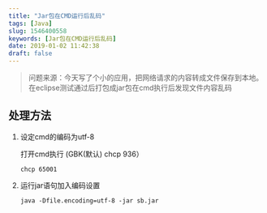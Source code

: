 ```yaml
---
title: "Jar包在CMD运行后乱码"
tags: [Java]
slug: 1546400558
keywords: [Jar包在CMD运行后乱码]
date: 2019-01-02 11:42:38
draft: false
---
```


> 问题来源：今天写了个小的应用，把网络请求的内容转成文件保存到本地。在eclipse测试通过后打包成jar包在cmd执行后发现文件内容乱码

## 处理方法

1. 设定cmd的编码为utf-8

    打开cmd执行  (GBK(默认) chcp 936）

    `chcp 65001`

2. 运行jar语句加入编码设置

    `java -Dfile.encoding=utf-8 -jar sb.jar`



